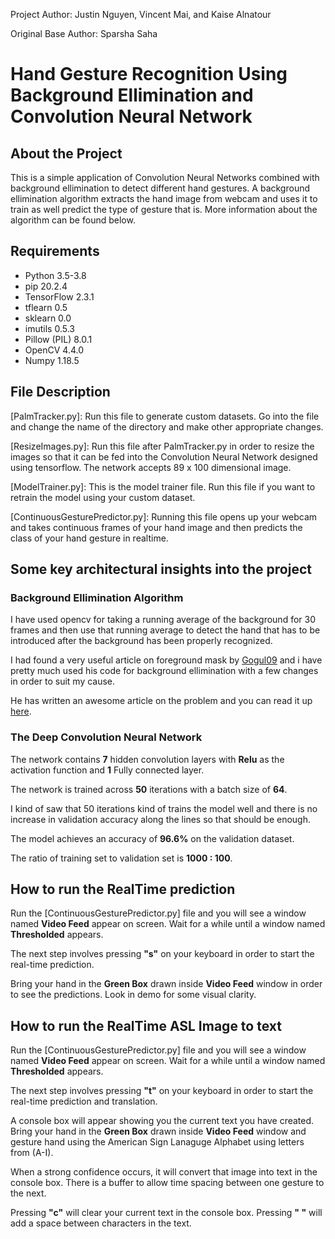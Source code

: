Project Author: Justin Nguyen, Vincent Mai, and Kaise Alnatour

Original Base Author: Sparsha Saha

# Hand Gesture Recognition Using Background Ellimination and Convolution Neural Network

## About the Project

This is a simple application of Convolution Neural Networks combined with background ellimination to detect different hand gestures. A background ellimination algorithm extracts the hand image from webcam and uses it to train as well predict the type of gesture that is. More information about the algorithm can be found below.

## Requirements

* Python 3.5-3.8
* pip 20.2.4
* TensorFlow 2.3.1
* tflearn 0.5
* sklearn 0.0
* imutils 0.5.3
* Pillow (PIL) 8.0.1
* OpenCV 4.4.0
* Numpy 1.18.5

## File Description

[PalmTracker.py]: Run this file to generate custom datasets. Go into the file and change the name of the directory and make other appropriate changes.

[ResizeImages.py]: Run this file after PalmTracker.py in order to resize the images so that it can be fed into the Convolution Neural Network designed using tensorflow. The network accepts 89 x 100 dimensional image.

[ModelTrainer.py]: This is the model trainer file. Run this file if you want to retrain the model using your custom dataset.

[ContinuousGesturePredictor.py]: Running this file opens up your webcam and takes continuous frames of your hand image and then predicts the class of your hand gesture in realtime.

## Some key architectural insights into the project

### Background Ellimination Algorithm

I have used opencv for taking a running average of the background for 30 frames and then use that running average to detect the hand that has to be introduced after the background has been properly recognized.

I had found a very useful article on foreground mask by [Gogul09](https://github.com/Gogul09) and i have pretty much used his code for background ellimination with a few changes in order to suit my cause.

He has written an awesome article on the problem and you can read it up [here](https://gogul09.github.io/software/hand-gesture-recognition-p1).

### The Deep Convolution Neural Network

The network contains **7** hidden convolution layers with **Relu** as the activation function and **1** Fully connected layer.

The network is trained across **50** iterations with a batch size of **64**.

I kind of saw that 50 iterations kind of trains the model well and there is no increase in validation accuracy along the lines so that should be enough.

The model achieves an accuracy of **96.6%** on the validation dataset.

The ratio of training set to validation set is **1000 : 100**.

## How to run the RealTime prediction

Run the [ContinuousGesturePredictor.py] file and you will see a window named **Video Feed** appear on screen. Wait for a while until a window named **Thresholded** appears.

The next step involves pressing **"s"** on your keyboard in order to start the real-time prediction.

Bring your hand in the **Green Box** drawn inside **Video Feed** window in order to see the predictions.
Look in demo for some visual clarity.

## How to run the RealTime ASL Image to text

Run the [ContinuousGesturePredictor.py] file and you will see a window named **Video Feed** appear on screen. Wait for a while until a window named **Thresholded** appears.

The next step involves pressing **"t"** on your keyboard in order to start the real-time prediction and translation.

A console box will appear showing you the current text you have created. Bring your hand in the **Green Box** drawn inside **Video Feed** window and gesture hand using the American Sign Lanaguge Alphabet using letters from (A-I). 

When a strong confidence occurs, it will convert that image into text in the console box. There is a buffer to allow time spacing between one gesture to the next. 

Pressing **"c"** will clear your current text in the console box. Pressing **" "** will add a space between characters in the text. 
